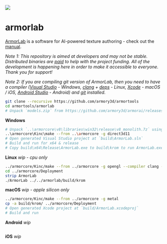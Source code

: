 ![](https://armorlab.org/img/git.jpg)

armorlab
==============

[ArmorLab](https://armorlab.org) is a software for AI-powered texture authoring - check out the [manual](https://armorlab.org/manual).

*Note 1: This repository is aimed at developers and may not be stable. Distributed binaries are [paid](https://armorlab.org/download) to help with the project funding. All of the development is happening here in order to make it accessible to everyone. Thank you for support!*

*Note 2: If you are compiling git version of ArmorLab, then you need to have a compiler ([Visual Studio](https://visualstudio.microsoft.com/downloads/) - Windows, [clang](https://clang.llvm.org/get_started.html) + [deps](https://github.com/armory3d/armortools/wiki/Linux-Dependencies) - Linux, [Xcode](https://developer.apple.com/xcode/resources/) - macOS / iOS, [Android Studio](https://developer.android.com/studio) - Android) and [git](https://git-scm.com/downloads) installed.*

```bash
git clone --recursive https://github.com/armory3d/armortools
cd armortools/armorlab
# Unpack `models.zip` from https://github.com/armory3d/armorai/releases into `Assets/models` using 7-Zip - Extract Here
```

**Windows**
```bash
# Unpack `..\armorcore\v8\libraries\win32\release\v8_monolith.7z` using 7-Zip - Extract Here (exceeds 100MB)
..\armorcore\Kinc\make --from ..\armorcore -g direct3d11
# Open generated Visual Studio project at `build\ArmorLab.sln`
# Build and run for x64 & release
# Copy build\x64\Release\ArmorLab.exe to build\krom to run ArmorLab.exe directly
```

**Linux** *wip - cpu only*
```bash
../armorcore/Kinc/make --from ../armorcore -g opengl --compiler clang --compile
cd ../armorcore/Deployment
strip ArmorLab
./ArmorLab ../../armorlab/build/krom
```

**macOS** *wip - apple silicon only*
```bash
../armorcore/Kinc/make --from ../armorcore -g metal
cp -a build/krom/ ../armorcore/Deployment
# Open generated Xcode project at `build/ArmorLab.xcodeproj`
# Build and run
```

**Android** *wip*
```bash
```

**iOS** *wip*
```bash
```
